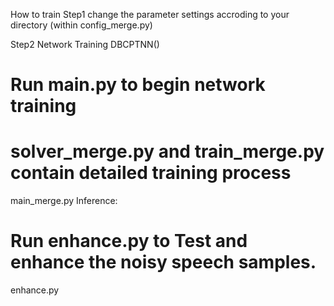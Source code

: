 How to train
Step1
change the parameter settings accroding to your directory (within config_merge.py)

Step2
Network Training DBCPTNN()

# Run main.py to begin network training 
# solver_merge.py and train_merge.py contain detailed training process
main_merge.py
Inference:

# Run enhance.py to Test and enhance the noisy speech samples.
enhance.py 
